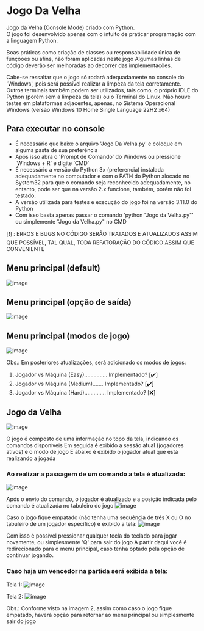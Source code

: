 # Jogo Da Velha
Jogo da Velha (Console Mode) criado com Python.<br>
O jogo foi desenvolvido apenas com o intuito de praticar programação com a linguagem Python.

Boas práticas como criação de classes ou responsabilidade única de funçõoes ou afins, não foram aplicadas neste jogo
Algumas linhas de código deverão ser melhoradas ao decorrer das implementações.

Cabe-se ressaltar que o jogo só rodará adequadamente no console do 'Windows', pois será possível realizar a limpeza da tela corretamente.
Outros terminais também podem ser utilizados, tais como, o próprio IDLE do Python (porém sem a limpeza da tela) ou o Terminal do Linux.
Não houve testes em plataformas adjacentes, apenas, no Sistema Operacional Windows (versão Windows 10 Home Single Language 22H2 x64)

## Para executar no console
- É necessário que baixe o arquivo 'Jogo Da Velha.py' e coloque em alguma pasta de sua preferência
- Após isso abra o 'Prompt de Comando' do Windows ou pressione 'Windows + R' e digite 'CMD'
- É necessário a versão do Python 3x (preferencia) instalada adequadamente no computador e com o PATH do Python alocado no System32 para que o comando seja reconhecido adequadamente, no entanto, pode ser que na versão 2.x funcione, também, porém não foi testado.
- A versão utilizada para testes e execução do jogo foi na versão 3.11.0 do Python
- Com isso basta apenas passar o comando 'python "Jogo da Velha.py"' ou simplemente "Jogo da Velha.py" no CMD

[:exclamation:] : ERROS E BUGS NO CÓDIGO SERÃO TRATADOS E ATUALIZADOS ASSIM QUE POSSÍVEL, TAL QUAL, TODA REFATORAÇÃO DO CÓDIGO ASSIM QUE CONVENIENTE

## Menu principal (default)
![image](https://github.com/ImR0D/JogoDaVelha/assets/97006482/f55047c9-cdb5-45ce-bc6e-d4e2e874925c)

## Menu principal (opção de saída)
![image](https://github.com/ImR0D/JogoDaVelha/assets/97006482/3368f972-b53f-4c6d-a451-5cc08f55532b)

## Menu principal (modos de jogo)
![image](https://github.com/ImR0D/JogoDaVelha/assets/97006482/85b60e68-3d61-4062-9677-ea727896dab2)

Obs.: Em posteriores atualizações, será adicionado os modos de jogos: 
1. Jogador vs Máquina (Easy)............... Implementado? [:heavy_check_mark:]
2. Jogador vs Máquina (Medium)....... Implementado? [:heavy_check_mark:]
3. Jogador vs Máquina (Hard).............. Implementado? [:x:]

## Jogo da Velha
![image](https://github.com/ImR0D/JogoDaVelha/assets/97006482/96b9aeba-0b3b-4534-98f9-aa79dc1aee75)

O jogo é composto de uma informação no topo da tela, indicando os comandos disponíveis
Em seguida é exibido a sessão atual (jogadores ativos) e o modo de jogo
E abaixo é exibido o jogador atual que está realizando a jogada

### Ao realizar a passagem de um comando a tela é atualizada:
![image](https://github.com/ImR0D/JogoDaVelha/assets/97006482/d5da58a1-25b7-475d-8cf1-9ac2d46a894a)

Após o envio do comando, o jogador é atualizado e a posição indicada pelo comando é atualizada no tabuleiro do jogo
![image](https://github.com/ImR0D/JogoDaVelha/assets/97006482/6c99f84c-60cf-43d6-bfe6-53a2a06cfd4c)

Caso o jogo fique empatado (não tenha uma sequência de três X ou O no tabuleiro de um jogador específico) é exibido a tela:
![image](https://github.com/ImR0D/JogoDaVelha/assets/97006482/6d7c0443-a9c6-44d5-accb-bc5da83ecd04)

Com isso é possível pressionar qualquer tecla do teclado para jogar novamente, ou simplesmente 'Q' para sair do jogo
A partir daqui você é redirecionado para o menu principal, caso tenha optado pela opção de continuar jogando.

### Caso haja um vencedor na partida será exibida a tela:

Tela 1:
![image](https://github.com/ImR0D/JogoDaVelha/assets/97006482/e2d0ed37-4689-42c4-bdbe-84327f5085df)

Tela 2:
![image](https://github.com/ImR0D/JogoDaVelha/assets/97006482/a08e4ec6-8d6b-4299-bcd6-9a5e1abaf07c)

Obs.: Conforme visto na imagem 2, assim como caso o jogo fique empatado, haverá opção para retornar ao menu principal ou simplesmente sair do jogo
